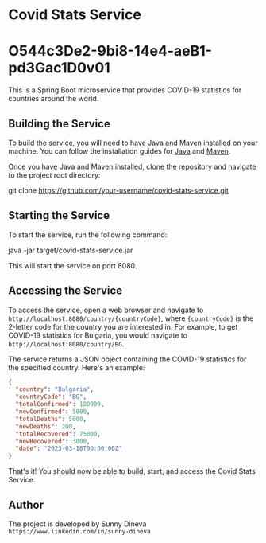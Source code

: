 # Covid Stats Service
# O544c3De2-9bi8-14e4-aeB1-pd3Gac1D0v01

This is a Spring Boot microservice that provides COVID-19 statistics for countries around the world.

## Building the Service

To build the service, you will need to have Java and Maven installed on your machine. You can follow the installation guides for [Java](https://www.java.com/en/download/help/download_options.html) and [Maven](https://maven.apache.org/install.html).

Once you have Java and Maven installed, clone the repository and navigate to the project root directory:

git clone https://github.com/your-username/covid-stats-service.git


## Starting the Service
To start the service, run the following command:

java -jar target/covid-stats-service.jar

This will start the service on port 8080.

## Accessing the Service

To access the service, open a web browser and navigate to `http://localhost:8080/country/{countryCode}`, where `{countryCode}` is the 2-letter code for the country you are interested in. For example, to get COVID-19 statistics for Bulgaria, you would navigate to `http://localhost:8080/country/BG`.

The service returns a JSON object containing the COVID-19 statistics for the specified country. Here's an example:

```json
{
  "country": "Bulgaria",
  "countryCode": "BG",
  "totalConfirmed": 100000,
  "newConfirmed": 5000,
  "totalDeaths": 5000,
  "newDeaths": 200,
  "totalRecovered": 75000,
  "newRecovered": 3000,
  "date": "2023-03-18T00:00:00Z"
} 
```

That's it! You should now be able to build, start, and access the Covid Stats Service.

## Author
The project is developed by Sunny Dineva
`https://www.linkedin.com/in/sunny-dineva`
